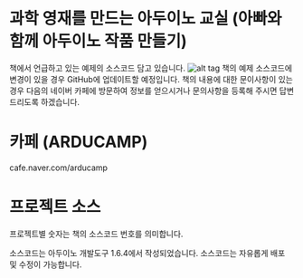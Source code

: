 # 과학 영재를 만드는 아두이노 교실 (아빠와 함께 아두이노 작품 만들기)

책에서 언급하고 있는 예제의 소스코드 담고 있습니다.
![alt tag](http://www.acornpub.co.kr/tb/detail/book/rg/ta/1444984136VryHEMZf.jpg)
책의 예제 소스코드에 변경이 있을 경우 GitHub에 업데이트할 예정입니다.
책의 내용에 대한 문이사항이 있는경우 다음의 네이버 카페에 방문하여 정보를 얻으시거나 문의사항을 등록해 주시면 답변 드리도록 하겠습니다.


# 카페 (ARDUCAMP)

cafe.naver.com/arducamp


# 프로젝트 소스

프로젝트별 숫자는 책의 소스코드 번호를 의미합니다.

소스코드는 아두이노 개발도구 1.6.4에서 작성되었습니다.
소스코드는 자유롭게 배포 및 수정이 가능합니다.
